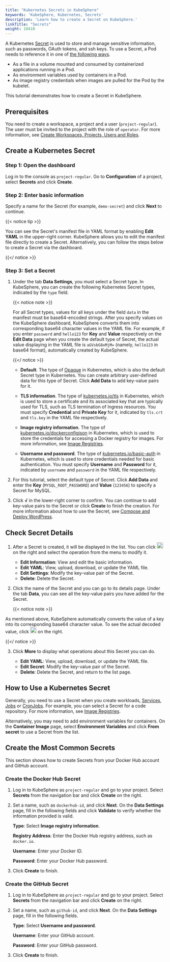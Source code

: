 ```yaml
---
title: "Kubernetes Secrets in KubeSphere"
keywords: 'KubeSphere, Kubernetes, Secrets'
description: 'Learn how to create a Secret on KubeSphere.'
linkTitle: "Secrets"
weight: 10410
---
```


A Kubernetes [Secret](https://kubernetes.io/docs/concepts/configuration/secret/) is used to store and manage sensitive information, such as passwords, OAuth tokens, and ssh keys. To use a Secret, a Pod needs to reference it in one of [the following ways](https://kubernetes.io/docs/concepts/configuration/secret/#overview-of-secrets).

- As a file in a volume mounted and consumed by containerized applications running in a Pod.
- As environment variables used by containers in a Pod.
- As image registry credentials when images are pulled for the Pod by the kubelet.

This tutorial demonstrates how to create a Secret in KubeSphere.

## Prerequisites

You need to create a workspace, a project and a user (`project-regular`). The user must be invited to the project with the role of `operator`. For more information, see [Create Workspaces, Projects, Users and Roles](../../../quick-start/create-workspace-and-project/).

## Create a Kubernetes Secret

### Step 1: Open the dashboard

Log in to the console as `project-regular`. Go to **Configuration** of a project, select **Secrets** and click **Create**.

### Step 2: Enter basic information

Specify a name for the Secret (for example, `demo-secret`) and click **Next** to continue.

{{< notice tip >}}

You can see the Secret's manifest file in YAML format by enabling **Edit YAML** in the upper-right corner. KubeSphere allows you to edit the manifest file directly to create a Secret. Alternatively, you can follow the steps below to create a Secret via the dashboard.

{{</ notice >}} 

### Step 3: Set a Secret

1. Under the tab **Data Settings**, you must select a Secret type. In KubeSphere, you can create the following Kubernetes Secret types, indicated by the `type` field.

   {{< notice note >}}

   For all Secret types, values for all keys under the field `data` in the manifest must be base64-encoded strings. After you specify values on the KubeSphere dashboard, KubeSphere converts them into corresponding base64 character values in the YAML file. For example, if you enter `password` and `hello123` for **Key** and **Value** respectively on the **Edit Data** page when you create the default type of Secret, the actual value displaying in the YAML file is `aGVsbG8xMjM=` (namely, `hello123` in base64 format), automatically created by KubeSphere.

   {{</ notice >}} 

   - **Default**. The type of [Opaque](https://kubernetes.io/docs/concepts/configuration/secret/#opaque-secrets) in Kubernetes, which is also the default Secret type in Kubernetes. You can create arbitrary user-defined data for this type of Secret. Click **Add Data** to add key-value pairs for it.

   - **TLS information**. The type of [kubernetes.io/tls](https://kubernetes.io/docs/concepts/configuration/secret/#tls-secrets) in Kubernetes, which is used to store a certificate and its associated key that are typically used for TLS, such as TLS termination of Ingress resources. You must specify **Credential** and **Private Key** for it, indicated by `tls.crt` and `tls.key` in the YAML file respectively.

   - **Image registry information**. The type of [kubernetes.io/dockerconfigjson](https://kubernetes.io/docs/concepts/configuration/secret/#docker-config-secrets) in Kubernetes, which is used to store the credentials for accessing a Docker registry for images. For more information, see [Image Registries](../image-registry/).

   - **Username and password**. The type of [kubernetes.io/basic-auth](https://kubernetes.io/docs/concepts/configuration/secret/#basic-authentication-secret) in Kubernetes, which is used to store credentials needed for basic authentication. You must specify **Username** and **Password** for it, indicated by `username` and `password` in the YAML file respectively.

2. For this tutorial, select the default type of Secret. Click **Add Data** and enter the **Key** (`MYSQL_ROOT_PASSWORD`) and **Value** (`123456`) to specify a Secret for MySQL. 

3. Click **√** in the lower-right corner to confirm. You can continue to add key-value pairs to the Secret or click **Create** to finish the creation. For more information about how to use the Secret, see [Compose and Deploy WordPress](../../../quick-start/wordpress-deployment/#task-3-create-an-application).

## Check Secret Details

1. After a Secret is created, it will be displayed in the list. You can click <img src="/images/docs/project-user-guide/configurations/secrets/three-dots.png" width="20px" /> on the right and select the operation from the menu to modify it.

    - **Edit Information**: View and edit the basic information.
    - **Edit YAML**: View, upload, download, or update the YAML file.
    - **Edit Settings**: Modify the key-value pair of the Secret.
    - **Delete**: Delete the Secret.

2. Click the name of the Secret and you can go to its details page. Under the tab **Data**, you can see all the key-value pairs you have added for the Secret.

    {{< notice note >}}

As mentioned above, KubeSphere automatically converts the value of a key into its corresponding base64 character value. To see the actual decoded value, click <img src="/images/docs/project-user-guide/configurations/secrets/eye-icon.png" alt="icon" width="20px" /> on the right.

{{</ notice >}} 

3. Click **More** to display what operations about this Secret you can do.

    - **Edit YAML**: View, upload, download, or update the YAML file.
    - **Edit Secret**: Modify the key-value pair of the Secret.
    - **Delete**: Delete the Secret, and return to the list page.


## How to Use a Kubernetes Secret

Generally, you need to use a Secret when you create workloads, [Services](../../../project-user-guide/application-workloads/services/), [Jobs](../../../project-user-guide/application-workloads/jobs/) or [CronJobs](../../../project-user-guide/application-workloads/cronjobs/). For example, you can select a Secret for a code repository. For more information, see [Image Registries](../image-registry/).

Alternatively, you may need to add environment variables for containers. On the **Container Image** page, select **Environment Variables** and click **From secret** to use a Secret from the list.

## Create the Most Common Secrets

This section shows how to create Secrets from your Docker Hub account and GitHub account.

### Create the Docker Hub Secret

1. Log in to KubeSphere as `project-regular` and go to your project. Select **Secrets** from the navigation bar and click **Create** on the right.

2. Set a name, such as `dockerhub-id`, and click **Next**. On the **Data Settings** page, fill in the following fields and click **Validate** to verify whether the information provided is valid.

   **Type**: Select **Image registry information**.

   **Registry Address**: Enter the Docker Hub registry address, such as `docker.io`.

   **Username**: Enter your Docker ID.

   **Password**: Enter your Docker Hub password.

3. Click **Create** to finish.

### Create the GitHub Secret

1. Log in to KubeSphere as `project-regular` and go to your project. Select **Secrets** from the navigation bar and click **Create** on the right.

2. Set a name, such as `github-id`, and click **Next**. On the **Data Settings** page, fill in the following fields.

   **Type**: Select **Username and password**.

   **Username**: Enter your GitHub account.

   **Password**: Enter your GitHub password.

3. Click **Create** to finish.
